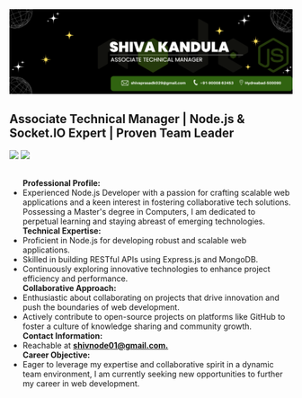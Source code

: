 <img src="./Shiva.png">
<h2>
    Associate Technical Manager | Node.js & Socket.IO Expert | Proven Team Leader
</h2> 
<span>
    <a href="https://wwlinkedin.com/in/shiva-kandula" target="_blank" ><img src="https://img.shields.io/badge/LinkedIn-0077B5?style=for-the-badge&logo=linkedin&logoColor=white" /></a>
     <a href="https://stackoverflow.com/users/24424419/user24424419" target="_blank" ><img src="https://img.shields.io/badge/Stack_Overflow-FE7A16?style=for-the-badge&logo=stack-overflow&logoColor=white" /></a>
</span>
<br>
<br>
<div>
<ul align=”center”>
<!-- <li><b>Technical Expertise: </b>Proficient in Node.js and building scalable web applications.</li>
<li><b>Passion for Collaboration:</b> Interested in collaborating on projects related to web development and innovative tech solutions.</li>
<li><b>Contact Information: </b> Reachable at  <a href='shivnode01@gmail.com' styles='text-decoration: none'><b> shivnode01@gmail.com.</b></a></li>
<li><b> Educational Background: </b> Holds a Masters in Computers, constantly learning and exploring new technologies.</li>
<li><b>Experience with RESTful APIs:</b> Skilled in building RESTful APIs using Express.js and MongoDB.</li>
<li><b>Active Contributor:</b> Actively contributes to open-source projects on GitHub.</li>
<li><b>Career Aspirations: </b>Currently seeking new opportunities to further career in web development.</li> -->
    <b>Professional Profile:</b>
    <li>Experienced Node.js Developer with a passion for crafting scalable web applications and a keen interest in fostering collaborative tech solutions. Possessing a Master's degree in Computers, I am dedicated to perpetual learning and staying abreast of emerging technologies.</li>
    <b>Technical Expertise:</b>
    <li>Proficient in Node.js for developing robust and scalable web applications.</li>
    <li>Skilled in building RESTful APIs using Express.js and MongoDB.</li>
    <li>Continuously exploring innovative technologies to enhance project efficiency and performance.</li>
    <b>Collaborative Approach:</b>
    <li>Enthusiastic about collaborating on projects that drive innovation and push the boundaries of web development.</li>
    <li>Actively contribute to open-source projects on platforms like GitHub to foster a culture of knowledge sharing and community growth.</li>
    <b>Contact Information:</b>
    <li>Reachable at  <a href='shivnode01@gmail.com' styles='text-decoration: none'><b> shivnode01@gmail.com.</b></a></li>
    <b>Career Objective:</b>
    <li>Eager to leverage my expertise and collaborative spirit in a dynamic team environment, I am currently seeking new opportunities to further my career in web development.</li>
<ul>
</div>
